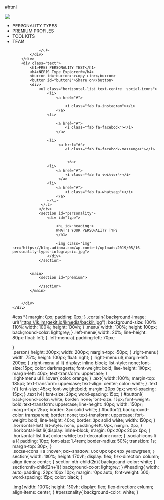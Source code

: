 #html
<!DOCTYPE html>
<html lang="en">
<head>
    <meta charset="UTF-8">
    <meta http-equiv="X-UA-Compatible" content="IE=edge">
    <meta name="viewport" content="width=device-width, initial-scale=1.0">
    <title>Personality Test</title>
    <link rel="stylesheet" type="text/css" href="personality.css">
    <link href="https://use.fontawesome.com/releases/v5.6.3/css/all.css" rel="stylesheet" integrity="sha384-UHRtZLI+pbxtHCWp1t77Bi1L4ZtiqrqD80Kn4Z8NTSRyMA2Fd33n5dQ8lWUE00s/" crossorigin="anonymous">
</head>
<body>
    <div class="contain">
        <div class="menu">
            <div class="left-menu">
                <a href="personality.html">
                    <img class="person" src="https://static.neris-assets.com/images/system/logo.svg">
                </a>
            </div>    
            <div class="right-menu">
                <ul>
                    <li>PERSONALITY TYPES</li>
                    <li>PREMIUM PROFILES</li>
                    <li>TOOL KITS</li>  
                    <li>TEAM</li>

                </ul>
            </div> 
        </div>
        <div class="text">
            <h1>FREE PERSONALITY TEST</h1>
            <h4>NERIS Type Explorer®</h4>
            <button id="button1">Copy Link</button>
            <button id="button2">Share on</button>
            <div>
                <ul class="horizontal-list text-centre  social-icons">
                    <li>
                        <a href="#">

                            <i class="fab fa-instagram"></i>  
                        </a> 
                    <li>
    
                        <a href="#">
                            <i class="fab fa-facebook"></i>
                        </a> 
                
                    <li>
                         <a href="#">
                            <i class="fab fa-facebook-messenger"></i>
    
    
                             </a> 
                    <li>
                        <a href="#">
                            <i class="fab fa-twitter"></i>  
                         </a> 
                    <li>
                        <a href="#">
                            <i class="fab fa-whatsapp"></i>
                        </a>
                    </li>     
                 </ul>
                </div>
                <section id="personality">
                    <div id="type">

                        <h1 id="heading">
                        WHAT's YOUR PERSONALITY TYPE
                        </h1>
                        
                        <img class="img" src="https://blog.adioma.com/wp-content/uploads/2019/05/16-personality-types-infographic.jpg">
                    </div>
                </section>       
    
            
            <main>
                <section id="premium">

                </section>
            </main>
        
           
        </div>
    </div>
   
</body>
</html>


#css
*{
    margin: 0px;
    padding: 0px;
}
.contain{
    background-image: url("https://ik.imagekit.io/ikmedia/backlit.jpg");
    background-size: 100% 110%;
    width: 100%;
    height: 100vh;
}
.menu{
    width: 100%;
    height: 100px;
    background-color: lightgrey;
}
.left-menu{
    width: 20%;
    line-height: 80px;
    float: left;
}
.left-menu a{
    padding-left: 70px;

}    
.person{
        height: 200px;
        width: 200px;
        margin-top: -50px;
}
.right-menu{
    width: 75%;
    height: 100px;
    float: right;
}
.right-menu ul{
    margin-left: 200px;
}
.right-menu ul li{
    display: inline-block;
    list-style: none;
    font-size: 15px;
    color: darkmagenta;
    font-weight: bold;
    line-height: 100px;
    margin-left: 40px;
    text-transform: uppercase;
}    
.right-menu ul li:hover{
    color: orange;
}
.text{
    width: 100%;
    margin-top: 185px;
    text-transform: uppercase;
    text-align: center;
    color: white;
}
.text h1{
    font-size: 45px;
    font-weight:bold;
    margin: 20px 0px;
    word-spacing: 15px;
}
.text h4{
    font-size: 20px;
    word-spacing: 15px;
}
#button1{
    background-color: white;
    border: none;
    font-size: 15px;
    font-weight: bold;
    text-transform: uppercase;
    line-height: 40px;
    width: 150px;
    margin-top: 25px;
    border: 3px solid white;
}
#button2{
    background-color: transparent;
    border: none;
    text-transform: uppercase;
    font-weight: bold;
    line-height: 40px;
    border: 3px solid white;
    width: 150px;
}
.horizontal-list{
    list-style: none;
    padding-left: 0px;
    margin: 0px;
}
.horizontal-list li{
    display: inline-block;
    margin: 0px 20px 20px 0px;
}
.horizontal-list li a{
    color: white;
    text-decoration: none;
}
.social-icons li a i{
    padding: 10px;
    font-size: 1.4rem;
    border-radius: 50%;
    transition: 1s;
    margin-top: 30px;
}       
.social-icons li a i:hover{
    box-shadow: 0px 0px 6px 4px yellowgreen; 
}       
section{
    width: 100%;
    height: 170vh;
    display: flex;
    flex-direction: column;
    align-items: center;
}
section:nth-child(2n){
    background-color: white;
}
section:nth-child(2n+1){
    background-color: lightgrey;
}
#heading{
    width: auto;
    padding: 20px 10px 10px;
    margin: 10px auto;
    font-weight: 600;
    word-spacing: 15px;
    color: black;
}

.img{
    width: 100%;
    height: 150vh;
    display: flex;
    flex-direction: column;
    align-items: center;
}
#personality{
    background-color: white;
}
